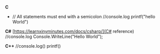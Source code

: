 
**C**
- // All statements must end with a semicolon
//console.log
printf("hello World")

**C#** [https://learnxinyminutes.com/docs/csharp/](C# reference)
//console.log
Console.WriteLine("Hello World");


**C++**
//console.log()
printf()